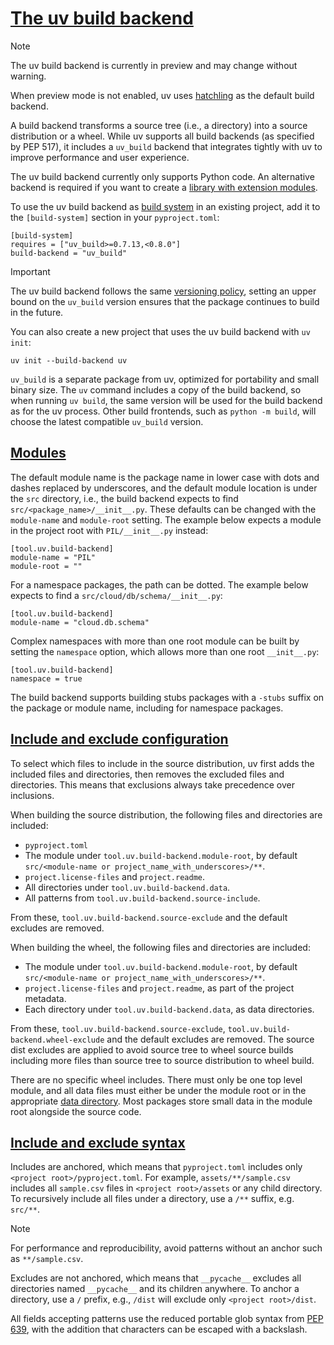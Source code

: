 # [The uv build backend](#the-uv-build-backend)

Note

The uv build backend is currently in preview and may change without warning.

When preview mode is not enabled, uv uses [hatchling](https://pypi.org/project/hatchling/) as the default build backend.

A build backend transforms a source tree (i.e., a directory) into a source distribution or a wheel. While uv supports all build backends (as specified by PEP 517), it includes a `uv_build` backend that integrates tightly with uv to improve performance and user experience.

The uv build backend currently only supports Python code. An alternative backend is required if you want to create a [library with extension modules](../projects/init/#projects-with-extension-modules).

To use the uv build backend as [build system](../projects/config/#build-systems) in an existing project, add it to the `[build-system]` section in your `pyproject.toml`:

```
[build-system]
requires = ["uv_build>=0.7.13,<0.8.0"]
build-backend = "uv_build"

```

Important

The uv build backend follows the same [versioning policy](../../reference/policies/versioning/), setting an upper bound on the `uv_build` version ensures that the package continues to build in the future.

You can also create a new project that uses the uv build backend with `uv init`:

```
uv init --build-backend uv

```

`uv_build` is a separate package from uv, optimized for portability and small binary size. The `uv` command includes a copy of the build backend, so when running `uv build`, the same version will be used for the build backend as for the uv process. Other build frontends, such as `python -m build`, will choose the latest compatible `uv_build` version.

## [Modules](#modules)

The default module name is the package name in lower case with dots and dashes replaced by underscores, and the default module location is under the `src` directory, i.e., the build backend expects to find `src/<package_name>/__init__.py`. These defaults can be changed with the `module-name` and `module-root` setting. The example below expects a module in the project root with `PIL/__init__.py` instead:

```
[tool.uv.build-backend]
module-name = "PIL"
module-root = ""

```

For a namespace packages, the path can be dotted. The example below expects to find a `src/cloud/db/schema/__init__.py`:

```
[tool.uv.build-backend]
module-name = "cloud.db.schema"

```

Complex namespaces with more than one root module can be built by setting the `namespace` option, which allows more than one root `__init__.py`:

```
[tool.uv.build-backend]
namespace = true

```

The build backend supports building stubs packages with a `-stubs` suffix on the package or module name, including for namespace packages.

## [Include and exclude configuration](#include-and-exclude-configuration)

To select which files to include in the source distribution, uv first adds the included files and directories, then removes the excluded files and directories. This means that exclusions always take precedence over inclusions.

When building the source distribution, the following files and directories are included:

- `pyproject.toml`
- The module under `tool.uv.build-backend.module-root`, by default `src/<module-name or project_name_with_underscores>/**`.
- `project.license-files` and `project.readme`.
- All directories under `tool.uv.build-backend.data`.
- All patterns from `tool.uv.build-backend.source-include`.

From these, `tool.uv.build-backend.source-exclude` and the default excludes are removed.

When building the wheel, the following files and directories are included:

- The module under `tool.uv.build-backend.module-root`, by default `src/<module-name or project_name_with_underscores>/**`.
- `project.license-files` and `project.readme`, as part of the project metadata.
- Each directory under `tool.uv.build-backend.data`, as data directories.

From these, `tool.uv.build-backend.source-exclude`, `tool.uv.build-backend.wheel-exclude` and the default excludes are removed. The source dist excludes are applied to avoid source tree to wheel source builds including more files than source tree to source distribution to wheel build.

There are no specific wheel includes. There must only be one top level module, and all data files must either be under the module root or in the appropriate [data directory](../../reference/settings/#build-backend_data). Most packages store small data in the module root alongside the source code.

## [Include and exclude syntax](#include-and-exclude-syntax)

Includes are anchored, which means that `pyproject.toml` includes only `<project root>/pyproject.toml`. For example, `assets/**/sample.csv` includes all `sample.csv` files in `<project root>/assets` or any child directory. To recursively include all files under a directory, use a `/**` suffix, e.g. `src/**`.

Note

For performance and reproducibility, avoid patterns without an anchor such as `**/sample.csv`.

Excludes are not anchored, which means that `__pycache__` excludes all directories named `__pycache__` and its children anywhere. To anchor a directory, use a `/` prefix, e.g., `/dist` will exclude only `<project root>/dist`.

All fields accepting patterns use the reduced portable glob syntax from [PEP 639](https://peps.python.org/pep-0639/#add-license-FILES-key), with the addition that characters can be escaped with a backslash.
